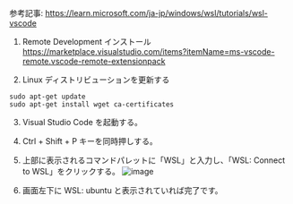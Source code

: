 参考記事: https://learn.microsoft.com/ja-jp/windows/wsl/tutorials/wsl-vscode


1. Remote Development インストール
https://marketplace.visualstudio.com/items?itemName=ms-vscode-remote.vscode-remote-extensionpack

2. Linux ディストリビューションを更新する
```
sudo apt-get update
sudo apt-get install wget ca-certificates
```

3. Visual Studio Code を起動する。

4. Ctrl + Shift + P キーを同時押しする。

5. 上部に表示されるコマンドパレットに「WSL」と入力し、「WSL: Connect to WSL」をクリックする。
![image](https://github.com/user-attachments/assets/0a50892e-a755-4ef9-9705-f45dcad71eab)

6. 画面左下に WSL: ubuntu と表示されていれば完了です。
